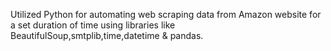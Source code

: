 Utilized Python for automating web scraping data from Amazon website for a set duration of time using libraries like BeautifulSoup,smtplib,time,datetime & pandas.
